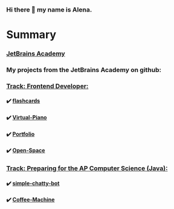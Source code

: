 ### Hi there 👋 my name is Alena.

# Summary

### [JetBrains Academy](https://hyperskill.org/profile/3929743)
### My projects from the JetBrains Academy on github:

###    [Track: Frontend Developer:](https://hyperskill.org/tracks/5)
####   :heavy_check_mark:  [flashcards](https://hyperskill.org/tracks/5)
####   :heavy_check_mark:  [Virtual-Piano](https://github.com/Alena2020/Virtual-Piano)
####   :heavy_check_mark:  [Portfolio](https://hyperskill.org/tracks/5)
####   :heavy_check_mark:  [Open-Space](https://github.com/Alena2020/Open-Space)
###    [Track: Preparing for the AP Computer Science (Java):](https://hyperskill.org/tracks/8)

####  :heavy_check_mark: [simple-chatty-bot](https://github.com/Alena2020/simple-chatty-bot)
####  :heavy_check_mark: [Coffee-Machine](https://github.com/Alena2020/Coffee-Machine)

  
       







<!--
**Alena2020/Alena2020** is a ✨ _special_ ✨ repository because its `README.md` (this file) appears on your GitHub profile.

Here are some ideas to get you started:

- 🔭 I’m currently working on ...
- 🌱 I’m currently learning ...
- 👯 I’m looking to collaborate on ...
- 🤔 I’m looking for help with ...
- 💬 Ask me about ...
- 📫 How to reach me: ...
- 😄 Pronouns: ...
- ⚡ Fun fact: ...
-->
